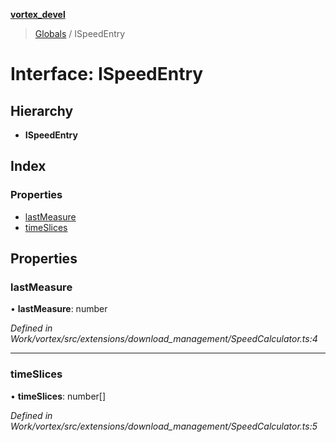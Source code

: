 **[vortex_devel](../README.md)**

> [Globals](../globals.md) / ISpeedEntry

# Interface: ISpeedEntry

## Hierarchy

* **ISpeedEntry**

## Index

### Properties

* [lastMeasure](ispeedentry.md#lastmeasure)
* [timeSlices](ispeedentry.md#timeslices)

## Properties

### lastMeasure

•  **lastMeasure**: number

*Defined in Work/vortex/src/extensions/download_management/SpeedCalculator.ts:4*

___

### timeSlices

•  **timeSlices**: number[]

*Defined in Work/vortex/src/extensions/download_management/SpeedCalculator.ts:5*
